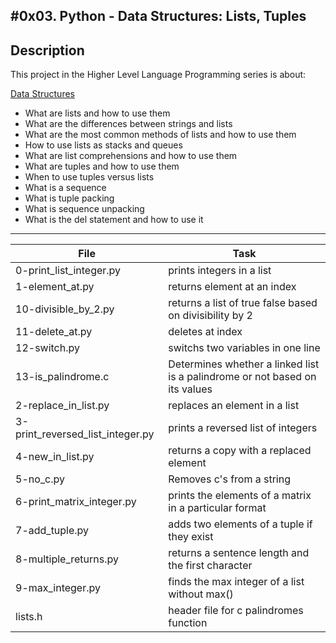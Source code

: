 #0x03. Python - Data Structures: Lists, Tuples
---
## Description

This project in the Higher Level Language Programming series is about:

[Data Structures](https://docs.python.org/3.4/tutorial/datastructures.html)
* What are lists and how to use them
* What are the differences between strings and lists
* What are the most common methods of lists and how to use them
* How to use lists as stacks and queues
* What are list comprehensions and how to use them
* What are tuples and how to use them
* When to use tuples versus lists
* What is a sequence
* What is tuple packing
* What is sequence unpacking
* What is the del statement and how to use it

---
File | Task
---|---
0-print_list_integer.py | prints integers in a list
1-element_at.py | returns element at an index
10-divisible_by_2.py | returns a list of true false based on divisibility by 2
11-delete_at.py | deletes at index
12-switch.py | switchs two variables in one line
13-is_palindrome.c | Determines whether a linked list is a palindrome or not based on its values
2-replace_in_list.py | replaces an element in a list
3-print_reversed_list_integer.py | prints a reversed list of integers
4-new_in_list.py | returns a copy with a replaced element
5-no_c.py | Removes c's from a string
6-print_matrix_integer.py | prints the elements of a matrix in a particular format
7-add_tuple.py | adds two elements of a tuple if they exist
8-multiple_returns.py | returns a sentence length and the first character
9-max_integer.py | finds the max integer of a list without max()
lists.h | header file for c palindromes function

